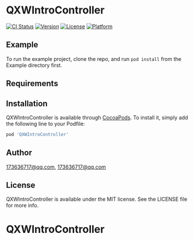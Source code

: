 # QXWIntroController

[![CI Status](http://img.shields.io/travis/173636717@qq.com/QXWIntroController.svg?style=flat)](https://travis-ci.org/173636717@qq.com/QXWIntroController)
[![Version](https://img.shields.io/cocoapods/v/QXWIntroController.svg?style=flat)](http://cocoapods.org/pods/QXWIntroController)
[![License](https://img.shields.io/cocoapods/l/QXWIntroController.svg?style=flat)](http://cocoapods.org/pods/QXWIntroController)
[![Platform](https://img.shields.io/cocoapods/p/QXWIntroController.svg?style=flat)](http://cocoapods.org/pods/QXWIntroController)

## Example

To run the example project, clone the repo, and run `pod install` from the Example directory first.

## Requirements

## Installation

QXWIntroController is available through [CocoaPods](http://cocoapods.org). To install
it, simply add the following line to your Podfile:

```ruby
pod 'QXWIntroController'
```

## Author

173636717@qq.com, 173636717@qq.com

## License

QXWIntroController is available under the MIT license. See the LICENSE file for more info.
# QXWIntroController
